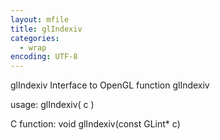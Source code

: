 ```yaml
---
layout: mfile
title: glIndexiv
categories:
  - wrap
encoding: UTF-8
---
```


glIndexiv  Interface to OpenGL function glIndexiv

usage:  glIndexiv( c )

C function:  void glIndexiv(const GLint\* c)